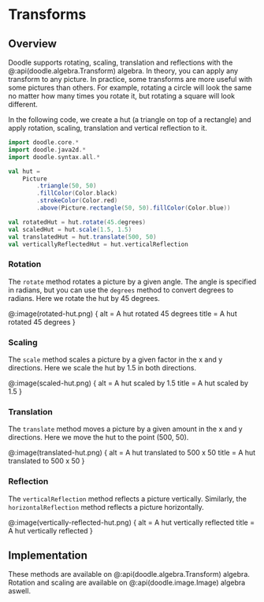 # Transforms

## Overview

Doodle supports rotating, scaling, translation and reflections with the @:api(doodle.algebra.Transform) algebra. In theory, you can apply any transform to any picture. In practice, some transforms are more useful with some pictures than others. For example, rotating a circle will look the same no matter how many times you rotate it, but rotating a square will look different.

In the following code, we create a hut (a triangle on top of a rectangle) and apply rotation, scaling, translation and vertical reflection to it. 

```scala mdoc:silent
import doodle.core.*
import doodle.java2d.*
import doodle.syntax.all.*

val hut = 
    Picture
        .triangle(50, 50)
        .fillColor(Color.black)
        .strokeColor(Color.red)
        .above(Picture.rectangle(50, 50).fillColor(Color.blue))

val rotatedHut = hut.rotate(45.degrees)
val scaledHut = hut.scale(1.5, 1.5)
val translatedHut = hut.translate(500, 50)
val verticallyReflectedHut = hut.verticalReflection
```

### Rotation

The `rotate` method rotates a picture by a given angle. The angle is specified in radians, but you can use the `degrees` method to convert degrees to radians. Here we rotate the hut by 45 degrees.

@:image(rotated-hut.png) {
    alt = A hut rotated 45 degrees
    title = A hut rotated 45 degrees
}

### Scaling

The `scale` method scales a picture by a given factor in the x and y directions. Here we scale the hut by 1.5 in both directions.

@:image(scaled-hut.png) {
    alt = A hut scaled by 1.5
    title = A hut scaled by 1.5
}

### Translation

The `translate` method moves a picture by a given amount in the x and y directions. Here we move the hut to the point (500, 50).

@:image(translated-hut.png) {
    alt = A hut translated to 500 x 50
    title = A hut translated to 500 x 50
}


### Reflection

The `verticalReflection` method reflects a picture vertically. Similarly, the `horizontalReflection` method reflects a picture horizontally. 

@:image(vertically-reflected-hut.png) {
    alt = A hut vertically reflected
    title = A hut vertically reflected
}

## Implementation

These methods are available on @:api(doodle.algebra.Transform) algebra. Rotation and scaling are available on @:api(doodle.image.Image) algebra aswell.













